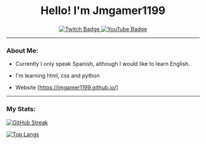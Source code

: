 <div id="header" align="center">
    <h1 align="center">Hello! I'm Jmgamer1199</h1>
    <h3 align="center"><h3>
</div>

<div id="badges" align="center">
    <a href="https://www.twitch.tv/jmgamer1199">
        <img src="https://img.shields.io/twitch/status/jmgamer1199?color=purple&logo=twitch&style=for-the-badge" alt="Twitch Badge" />
    </a>
    <a href="https://youtube.com/@_JmGamer1199_">
        <img src="https://img.shields.io/youtube/channel/subscribers/UC1iMboXYN9ED1x0eAmQoGIw?logo=youtube&style=for-the-badge" alt="YouTube Badge" />
    </a>
</div>

---

### About Me:

- Currently I only speak Spanish, although I would like to learn English.

- I'm learning html, css and python

- Website [https://jmgamer1199.github.io/]

---

### My Stats:

[![GitHub Streak](http://github-readme-streak-stats.herokuapp.com?user=jmgamer1199&theme=vue-dark&date_format=j%20M%5B%20Y%5D)](https://git.io/streak-stats)

[![Top Langs](https://github-readme-stats.vercel.app/api/top-langs/?username=jmgamer1199&layout=compact&hide_progress=true&theme=dark)](https://github.com/jmgamer1199/github-readme-stats)